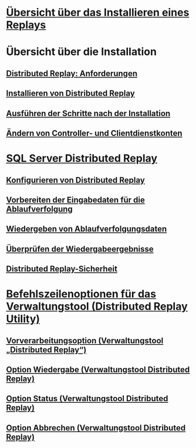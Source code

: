 # [Übersicht über das Installieren eines Replays](install-distributed-replay-overview.md)

# Übersicht über die Installation
## [Distributed Replay: Anforderungen](distributed-replay-requirements.md)  
## [Installieren von Distributed Replay](install-distributed-replay.md)  
## [Ausführen der Schritte nach der Installation](complete-the-post-installation-steps.md)  
## [Ändern von Controller- und Clientdienstkonten](modify-the-controller-and-client-services-accounts.md)  
# [SQL Server Distributed Replay](sql-server-distributed-replay.md)  
## [Konfigurieren von Distributed Replay](configure-distributed-replay.md)  
## [Vorbereiten der Eingabedaten für die Ablaufverfolgung](prepare-the-input-trace-data.md)  
## [Wiedergeben von Ablaufverfolgungsdaten](replay-trace-data.md)  
## [Überprüfen der Wiedergabeergebnisse](review-the-replay-results.md)  
## [Distributed Replay-Sicherheit](distributed-replay-security.md)  
# [Befehlszeilenoptionen für das Verwaltungstool (Distributed Replay Utility)](administration-tool-command-line-options-distributed-replay-utility.md)  
## [Vorverarbeitungsoption (Verwaltungstool „Distributed Replay“)](preprocess-option-distributed-replay-administration-tool.md)  
## [Option Wiedergabe (Verwaltungstool Distributed Replay)](replay-option-distributed-replay-administration-tool.md)  
## [Option Status (Verwaltungstool Distributed Replay)](status-option-distributed-replay-administration-tool.md)  
## [Option Abbrechen (Verwaltungstool Distributed Replay)](cancel-option-distributed-replay-administration-tool.md)  
